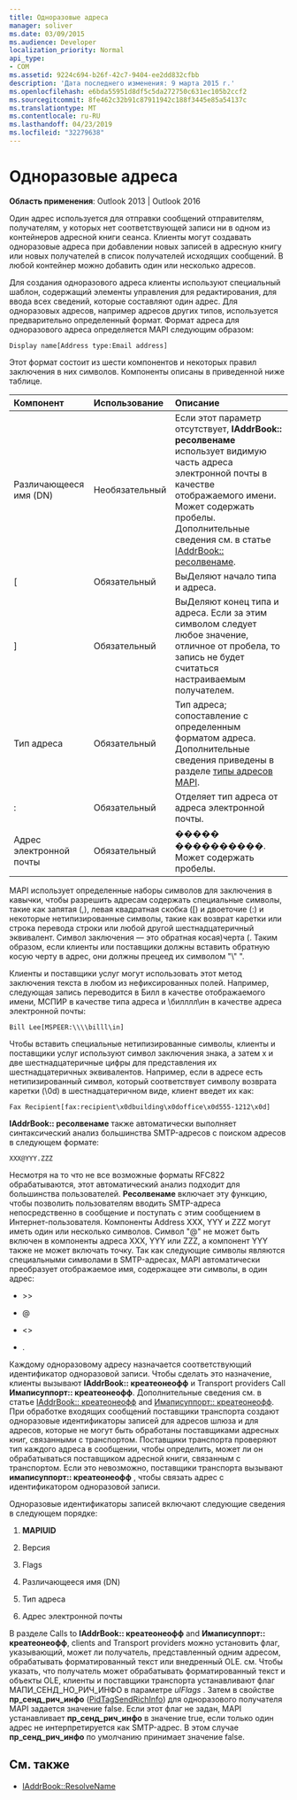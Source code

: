 ```yaml
---
title: Одноразовые адреса
manager: soliver
ms.date: 03/09/2015
ms.audience: Developer
localization_priority: Normal
api_type:
- COM
ms.assetid: 9224c694-b26f-42c7-9404-ee2dd832cfbb
description: 'Дата последнего изменения: 9 марта 2015 г.'
ms.openlocfilehash: e6bda55951d8df5c5da272750c631ec105b2ccf2
ms.sourcegitcommit: 8fe462c32b91c87911942c188f3445e85a54137c
ms.translationtype: MT
ms.contentlocale: ru-RU
ms.lasthandoff: 04/23/2019
ms.locfileid: "32279638"
---
```

# <a name="one-off-addresses"></a>Одноразовые адреса

**Область применения**: Outlook 2013 | Outlook 2016 
  
Один адрес используется для отправки сообщений отправителям, получателям, у которых нет соответствующей записи ни в одном из контейнеров адресной книги сеанса. Клиенты могут создавать одноразовые адреса при добавлении новых записей в адресную книгу или новых получателей в список получателей исходящих сообщений. В любой контейнер можно добавить один или несколько адресов.
  
Для создания одноразового адреса клиенты используют специальный шаблон, содержащий элементы управления для редактирования, для ввода всех сведений, которые составляют один адрес. Для одноразовых адресов, например адресов других типов, используется предварительно определенный формат. Формат адреса для одноразового адреса определяется MAPI следующим образом:
  
`Display name[Address type:Email address]`
  
Этот формат состоит из шести компонентов и некоторых правил заключения в них символов. Компоненты описаны в приведенной ниже таблице.
  
|**Компонент**|**Использование**|**Описание**|
|:-----|:-----|:-----|
|Различающееся имя (DN)  <br/> |Необязательный  <br/> |Если этот параметр отсутствует, **IAddrBook:: ресолвенаме** использует видимую часть адреса электронной почты в качестве отображаемого имени. Может содержать пробелы. Дополнительные сведения см. в статье [IAddrBook:: ресолвенаме](iaddrbook-resolvename.md).  <br/> |
|[  <br/> |Обязательный  <br/> |ВыДеляют начало типа и адреса.  <br/> |
|]  <br/> |Обязательный  <br/> |ВыДеляют конец типа и адреса. Если за этим символом следует любое значение, отличное от пробела, то запись не будет считаться настраиваемым получателем.  <br/> |
|Тип адреса  <br/> |Обязательный  <br/> |Тип адреса; сопоставление с определенным форматом адреса. Дополнительные сведения приведены в разделе [типы адресов MAPI](mapi-address-types.md).  <br/> |
|:  <br/> |Обязательный  <br/> |Отделяет тип адреса от адреса электронной почты.  <br/> |
|Адрес электронной почты  <br/> |Обязательный  <br/> |����� ����������. Может содержать пробелы.  <br/> |
   
MAPI использует определенные наборы символов для заключения в кавычки, чтобы разрешить адресам содержать специальные символы, такие как запятая (,), левая квадратная скобка ([) и двоеточие (:) и некоторые нетипизированные символы, такие как возврат каретки или строка перевода строки или любой другой шестнадцатеричный эквивалент. Символ заключения — это обратная косая\)черта (. Таким образом, если клиенты или поставщики должны вставить обратную косую черту в адрес, они должны прецеед их символом "\\" ".
  
Клиенты и поставщики услуг могут использовать этот метод заключения текста в любом из нефиксированных полей. Например, следующая запись переводится в Билл в качестве отображаемого имени, МСПИР в качестве типа адреса и \\билллл\ин в качестве адреса электронной почты:
  
`Bill Lee[MSPEER:\\\\billl\in]`

Чтобы вставить специальные нетипизированные символы, клиенты и поставщики услуг используют символ заключения знака, а затем x и две шестнадцатеричные цифры для представления их шестнадцатеричных эквивалентов. Например, если в адресе есть нетипизированный символ, который соответствует символу возврата каретки (\0d) в шестнадцатеричном виде, клиент введет их как:
  
`Fax Recipient[fax:recipient\x0dbuilding\x0doffice\x0d555-1212\x0d]`

**IAddrBook:: ресолвенаме** также автоматически выполняет синтаксический анализ большинства SMTP-адресов с поиском адресов в следующем формате: 
  
`XXX@YYY.ZZZ`

Несмотря на то что не все возможные форматы RFC822 обрабатываются, этот автоматический анализ подходит для большинства пользователей. **Ресолвенаме** включает эту функцию, чтобы позволить пользователям вводить SMTP-адреса непосредственно в сообщение и поступать с этим сообщением в Интернет-пользователя. Компоненты Address XXX, YYY и ZZZ могут иметь один или несколько символов. Символ "@" не может быть включен в компоненты адреса XXX, YYY или ZZZ, а компонент YYY также не может включать точку. Так как следующие символы являются специальными символами в SMTP-адресах, MAPI автоматически преобразует отображаемое имя, содержащее эти символы, в один адрес: 
  
- \>\>
    
- @
    
- \<\>
    
- .
    
Каждому одноразовому адресу назначается соответствующий идентификатор одноразовой записи. Чтобы сделать это назначение, клиенты вызывают **IAddrBook:: креатеонеофф** и Transport providers Call **Имаписуппорт:: креатеонеофф**. Дополнительные сведения см. в статье [IAddrBook:: креатеонеофф](iaddrbook-createoneoff.md) and [Имаписуппорт:: креатеонеофф](imapisupport-createoneoff.md). При обработке входящих сообщений поставщики транспорта создают одноразовые идентификаторы записей для адресов шлюза и для адресов, которые не могут быть обработаны поставщиками адресных книг, связанными с транспортом. Поставщики транспорта проверяют тип каждого адреса в сообщении, чтобы определить, может ли он обрабатываться поставщиком адресной книги, связанным с транспортом. Если это невозможно, поставщики транспорта вызывают **имаписуппорт:: креатеонеофф** , чтобы связать адрес с идентификатором одноразовой записи. 
  
Одноразовые идентификаторы записей включают следующие сведения в следующем порядке:
  
1. **MAPIUID**
    
2. Версия
    
3. Flags
    
4. Различающееся имя (DN)
    
5. Тип адреса
    
6. Адрес электронной почты
    
В разделе Calls to **IAddrBook:: креатеонеофф** and **Имаписуппорт:: креатеонеофф**, clients and Transport providers можно установить флаг, указывающий, может ли получатель, представленный одним адресом, обрабатывать форматированный текст или внедренный OLE. см. Чтобы указать, что получатель может обрабатывать форматированный текст и объекты OLE, клиенты и поставщики транспорта устанавливают флаг МАПИ_СЕНД_НО_РИЧ_ИНФО в параметре _ulFlags_ . Затем в свойстве **пр_сенд_рич_инфо** ([PidTagSendRichInfo](pidtagsendrichinfo-canonical-property.md)) для одноразового получателя MAPI задается значение false. Если этот флаг не задан, MAPI устанавливает **пр_сенд_рич_инфо** в значение true, если только один адрес не интерпретируется как SMTP-адрес. В этом случае **пр_сенд_рич_инфо** по умолчанию принимает значение false. 
  
## <a name="see-also"></a>См. также

- [IAddrBook::ResolveName](iaddrbook-resolvename.md)

